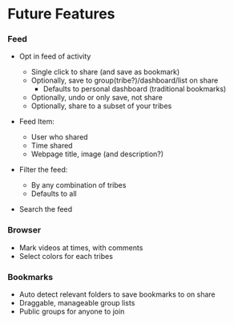 # Future Features

### Feed

- Opt in feed of activity
  - Single click to share (and save as bookmark)
  - Optionally, save to group(tribe?)/dashboard/list on share
    - Defaults to personal dashboard (traditional bookmarks)
  - Optionally, undo or only save, not share
  - Optionally, share to a subset of your tribes

- Feed Item:
  - User who shared
  - Time shared
  - Webpage title, image (and description?)

- Filter the feed:
  - By any combination of tribes
  - Defaults to all

- Search the feed

### Browser

- Mark videos at times, with comments
- Select colors for each tribes 

### Bookmarks

- Auto detect relevant folders to save bookmarks to on share
- Draggable, manageable group lists
- Public groups for anyone to join
